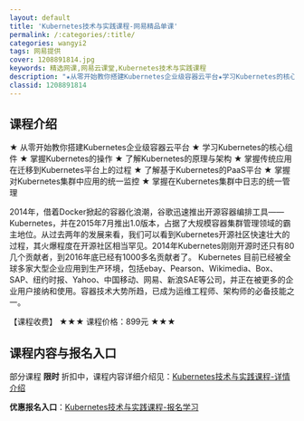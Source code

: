 ```yaml
---
layout: default
title: 'Kubernetes技术与实践课程-网易精品单课'
permalink: /:categories/:title/
categories: wangyi2
tags: 网易提供
cover: 1208891814.jpg
keywords: 精选网课,网易云课堂,Kubernetes技术与实践课程
description: "★从零开始教你搭建Kubernetes企业级容器云平台★学习Kubernetes的核心组件★掌握Kubernetes的操作★了解Kubernetes的原理与架构★掌握传统应用在迁移到Kube"
classid: 1208891814
---
```


## 课程介绍

★ 从零开始教你搭建Kubernetes企业级容器云平台
★ 学习Kubernetes的核心组件
★ 掌握Kubernetes的操作
★ 了解Kubernetes的原理与架构
★ 掌握传统应用在迁移到Kubernetes平台上的过程
★ 了解基于Kubernetes的PaaS平台
★ 掌握对Kubernetes集群中应用的统一监控
★ 掌握在Kubernetes集群中日志的统一管理

2014年，借着Docker掀起的容器化浪潮，谷歌迅速推出开源容器编排工具——Kubernetes，并在2015年7月推出1.0版本，占据了大规模容器集群管理领域的霸主地位。从过去两年的发展来看，我们可以看到Kubernetes开源社区快速壮大的过程，其火爆程度在开源社区相当罕见。2014年Kubernetes刚刚开源时还只有80几个贡献者，到2016年底已经有1000多名贡献者了。
Kubernetes 目前已经被全球多家大型企业应用到生产环境，包括ebay、Pearson、Wikimedia、Box、SAP、纽约时报、Yahoo、中国移动、网易、新浪SAE等公司，并正在被更多的企业用户接纳和使用。容器技术大势所趋，已成为运维工程师、架构师的必备技能之一。

【课程收费】
★★★  课程价格：899元  ★★★

## 课程内容与报名入口

部分课程 **限时** 折扣中，课程内容详细介绍见：[Kubernetes技术与实践课程-详情介绍](https://study.163.com/course/introduction/1208891814.htm?share=1&shareId=1025206652&utm_campaign=share&utm_medium=iphoneShare&utm_source=&utm_u=1025206652)

**优惠报名入口**：[Kubernetes技术与实践课程-报名学习](https://study.163.com/course/introduction/1208891814.htm?share=1&shareId=1025206652&utm_campaign=share&utm_medium=iphoneShare&utm_source=&utm_u=1025206652)

